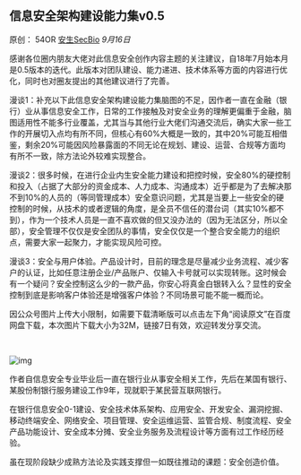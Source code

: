 ## 信息安全架构建设能力集v0.5

原创： 54OR [安生SecBio](javascript:void(0);) *9月16日*

​    感谢各位圈内朋友大佬对此信息安全创作内容主题的关注建议，自18年7月始本月是0.5版本的迭代。此版本对团队建设、能力递进、技术体系等方面的内容进行优化，同时也对圈友提出的其他建议进行了完善。

​    漫谈1：补充以下此信息安全架构建设能力集脑图的不足，因作者一直在金融（银行）业从事信息安全工作，日常的工作接触及对安全业务的理解更偏重于金融，脑图适用性不能多行业覆盖，尤其当与其他行业大佬们沟通交流后，确实大家一些工作的开展切入点均有所不同，但核心有60%大概是一致的，其中20%可能互相借鉴，剩余20%可能因风险暴露面的不同无论在规划、建设、运营、合规等方面均有所不一致，除方法论外较难实现整合。

​    漫谈2：很多时候，在进行企业内生安全能力建设和把控时候，安全80%的硬控制和投入（占据了大部分的资金成本、人力成本、沟通成本）近乎都是为了去解决那不到10%的人员的（等同管理成本）安全意识问题，尤其是当要上一些安全的硬控制的时候，从技术的或者逻辑的角度，是全员不信任的潜台词（其实10%都不到），作为一个技术人员是一直不喜欢做的但又没办法的（因为无法区分，所以全部），安全管理不仅仅是安全团队的事情，安全仅仅是一个整合安全能力的组织点，需要大家一起聚力，才能实现风险可控。

​    漫谈3：安全与用户体验。产品设计时，目前的理念是尽量减少业务流程、减少客户的认证，比如任意注册企业/产品账户、仅输入卡号就可以实现转账。这时候会有一个疑问？安全控制这么少的一款产品，你安心将真金白银转入么？显性的安全控制到底是影响客户体验还是增强客户体验？不同场景可能不能一概而论。

​    因公众号图片上传大小限制，如需要下载清晰版可以点击左下角“阅读原文”在百度网盘下载，本次图片下载大小为32M，链接7日有效，欢迎转发分享交流。

​    

![img](https://mmbiz.qpic.cn/mmbiz_jpg/yB2sGkAPGT4VajicFlZAYk1bvu1hOn3PnTZtnODrpXCJ2ezfibPyuicuJkAgW4xLWMUZMiaeyUOO3lm3c9UttryHYg/640?wx_fmt=jpeg&tp=webp&wxfrom=5&wx_lazy=1&wx_co=1)



作者自信息安全专业毕业后一直在银行业从事安全相关工作，先后在某国有银行、某股份制银行服务建设工作9年，现就职于某民营互联网银行。

在银行信息安全0-1建设、安全技术体系架构、应用安全、开发安全、漏洞挖掘、移动终端安全、网络安全、项目管理、安全运维运营、监管合规、制度流程、安全产品功能设计、安全成本分摊、安全业务服务及流程设计等方面有过工作经历经验。

虽在现阶段缺少成熟方法论及实践支撑但一如既往推动的课题：安全创造价值。